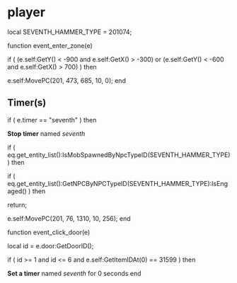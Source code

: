 # player
local SEVENTH_HAMMER_TYPE = 201074;

function event_enter_zone(e)

if ( (e.self:GetY() < -900 and e.self:GetX() > -300) or (e.self:GetY() < -600 and e.self:GetX() > 700) ) then





e.self:MovePC(201, 473, 685, 10, 0); 
end

## Timer(s)

if ( e.timer == "seventh" ) then


**Stop timer** named *seventh*




if ( eq.get_entity_list():IsMobSpawnedByNpcTypeID(SEVENTH_HAMMER_TYPE) ) then



if ( eq.get_entity_list():GetNPCByNPCTypeID(SEVENTH_HAMMER_TYPE):IsEngaged() ) then




return;





e.self:MovePC(201, 76, 1310, 10, 256); 
end

function event_click_door(e)

local id = e.door:GetDoorID();


if ( id >= 1 and id <= 6 and e.self:GetItemIDAt(0) == 31599 ) then




**Set a timer** named *seventh* for 0 seconds
end
